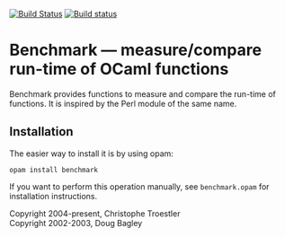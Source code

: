 [![Build Status](https://travis-ci.org/Chris00/ocaml-benchmark.svg?branch=master)](https://travis-ci.org/Chris00/ocaml-benchmark)
[![Build status](https://ci.appveyor.com/api/projects/status/jeyp56227sniv3vo?svg=true)](https://ci.appveyor.com/project/Chris00/ocaml-benchmark)

Benchmark — measure/compare run-time of OCaml functions
=======================================================

Benchmark provides functions to measure and compare the run-time of
functions.  It is inspired by the Perl module of the same name.


Installation
------------

The easier way to install it is by using opam:

    opam install benchmark

If you want to perform this operation manually, see `benchmark.opam`
for installation instructions.




Copyright 2004-present, Christophe Troestler  
Copyright 2002-2003, Doug Bagley


